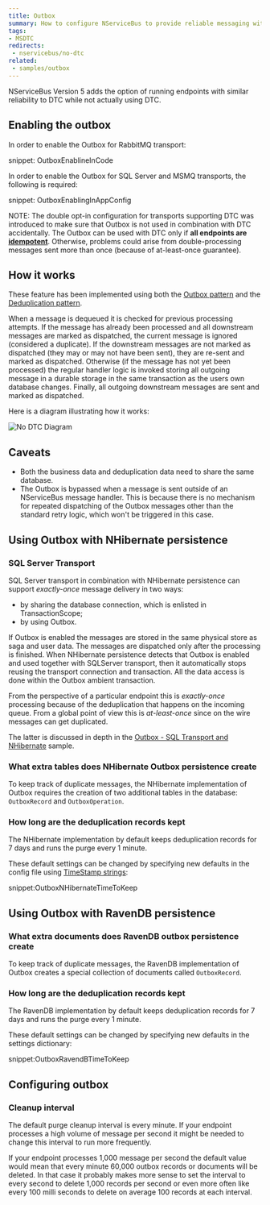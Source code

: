 ```yaml
---
title: Outbox
summary: How to configure NServiceBus to provide reliable messaging without using MSDTC or when MSDTC is not available
tags:
- MSDTC
redirects:
 - nservicebus/no-dtc
related:
 - samples/outbox
---
```


NServiceBus Version 5 adds the option of running endpoints with similar reliability to DTC while not actually using DTC.


## Enabling the outbox

In order to enable the Outbox for RabbitMQ transport:

snippet: OutboxEnablineInCode

In order to enable the Outbox for SQL Server and MSMQ transports, the following is required:

snippet: OutboxEnablingInAppConfig

NOTE: The double opt-in configuration for transports supporting DTC was introduced to make sure that Outbox is not used in combination with DTC accidentally. The Outbox can be used with DTC only if **all endpoints are [idempotent](https://en.wikipedia.org/wiki/Idempotence)**. Otherwise, problems could arise from double-processing messages sent more than once (because of at-least-once guarantee).


## How it works

These feature has been implemented using both the [Outbox pattern](http://gistlabs.com/2014/05/the-outbox/) and the [Deduplication pattern](https://en.wikipedia.org/wiki/Data_deduplication#In-line_deduplication).

When a message is dequeued it is checked for previous processing attempts. If the message has already been processed and all downstream messages are marked as dispatched, the current message is ignored (considered a duplicate). If the downstream messages are not marked as dispatched (they may or may not have been sent), they are re-sent and marked as dispatched. Otherwise (if the message has not yet been processed) the regular handler logic is invoked storing all outgoing message in a durable storage in the same transaction as the users own database changes. Finally, all outgoing downstream messages are sent and marked as dispatched.

Here is a diagram illustrating how it works:

![No DTC Diagram](outbox.png)


## Caveats

 * Both the business data and deduplication data need to share the same database.
 * The Outbox is bypassed when a message is sent outside of an NServiceBus message handler. This is because there is no mechanism for repeated dispatching of the Outbox messages other than the standard retry logic, which won't be triggered in this case.


## Using Outbox with NHibernate persistence


### SQL Server Transport

SQL Server transport in combination with NHibernate persistence can support *exactly-once* message delivery in two ways:

 * by sharing the database connection, which is enlisted in TransactionScope;
 * by using Outbox.

If Outbox is enabled the messages are stored in the same physical store as saga and user data. The messages are dispatched only after the processing is finished. When NHibernate persistence detects that Outbox is enabled and used together with SQLServer transport, then it automatically stops reusing the transport connection and transaction. All the data access is done within the Outbox ambient transaction. 

From the perspective of a particular endpoint this is *exactly-once* processing because of the deduplication that happens on the incoming queue. From a global point of view this is *at-least-once* since on the wire messages can get duplicated.
 
The latter is discussed in depth in the [Outbox - SQL Transport and NHibernate](/samples/sqltransport-nhpersistence) sample.


### What extra tables does NHibernate Outbox persistence create

To keep track of duplicate messages, the NHibernate implementation of Outbox requires the creation of two additional tables in the database: `OutboxRecord` and `OutboxOperation`.


### How long are the deduplication records kept

The NHibernate implementation by default keeps deduplication records for 7 days and runs the purge every 1 minute.

These default settings can be changed by specifying new defaults in the config file using [TimeStamp strings](https://msdn.microsoft.com/en-us/library/ee372286.aspx):

snippet:OutboxNHibernateTimeToKeep

## Using Outbox with RavenDB persistence


### What extra documents does RavenDB outbox persistence create

To keep track of duplicate messages, the RavenDB implementation of Outbox creates a special collection of documents called `OutboxRecord`.


### How long are the deduplication records kept

The RavenDB implementation by default keeps deduplication records for 7 days and runs the purge every 1 minute.

These default settings can be changed by specifying new defaults in the settings dictionary:

snippet:OutboxRavendBTimeToKeep

## Configuring outbox

### Cleanup interval

The default purge cleanup interval is every minute. If your endpoint processes a high volume of message per second it might be needed to change this interval to run more frequently.

If your endpoint processes 1,000 message per second the default value would mean that every minute 60,000 outbox records or documents will be deleted. In that case it probably makes more sense to set the interval to every second to delete 1,000 records per second or even more often like every 100 milli seconds to delete on average 100 records at each interval.
